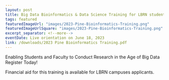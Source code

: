 ```yaml
---
layout: post
title: Big Data Bioinformatics & Data Science Training for LBRN students
tags: featured
featuredImageUrl: "images/2023-Pine-Bioinformatics-Training.png"
featuredImageUrlSquare: "images/2023-Pine-Bioinformatics-Training.png"
excerpt_separator: <!--more-->
eventDate: Live orientation on June 18, 2023
link: /downloads/2023 Pine Bioinformatics Training.pdf
---
```

Enabling Students and Faculty to Conduct Research in the Age of Big Data
Register Today! 

Financial aid for this training is available for LBRN campuses applicants.
